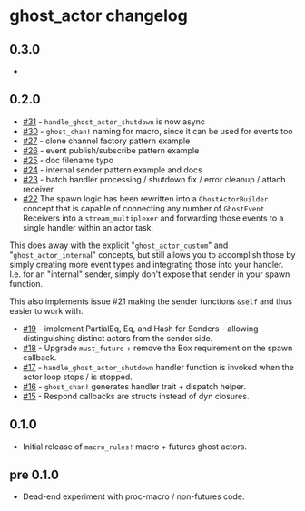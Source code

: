 # ghost_actor changelog

## 0.3.0

-

## 0.2.0

- [#31](https://github.com/holochain/ghost_actor/pull/31) - `handle_ghost_actor_shutdown` is now async
- [#30](https://github.com/holochain/ghost_actor/pull/30) - `ghost_chan!` naming for macro, since it can be used for events too
- [#27](https://github.com/holochain/ghost_actor/pull/27) - clone channel factory pattern example
- [#26](https://github.com/holochain/ghost_actor/pull/26) - event publish/subscribe pattern example
- [#25](https://github.com/holochain/ghost_actor/pull/25) - doc filename typo
- [#24](https://github.com/holochain/ghost_actor/pull/24) - internal sender pattern example and docs
- [#23](https://github.com/holochain/ghost_actor/pull/23) - batch handler processing / shutdown fix / error cleanup / attach receiver
- [#22](https://github.com/holochain/ghost_actor/pull/22)
The spawn logic has been rewritten into a `GhostActorBuilder` concept that is capable of connecting any number of `GhostEvent` Receivers into a `stream_multiplexer` and forwarding those events to a single handler within an actor task.

This does away with the explicit "`ghost_actor_custom`" and "`ghost_actor_interna`l" concepts, but still allows you to accomplish those by simply creating more event types and integrating those into your handler. I.e. for an "internal" sender, simply don't expose that sender in your spawn function.

This also implements issue #21 making the sender functions `&self` and thus easier to work with.
- [#19](https://github.com/holochain/ghost_actor/pull/19) - implement PartialEq, Eq, and Hash for Senders - allowing distinguishing distinct actors from the sender side.
- [#18](https://github.com/holochain/ghost_actor/pull/18) - Upgrade `must_future` + remove the Box requirement on the spawn callback.
- [#17](https://github.com/holochain/ghost_actor/pull/17) - `handle_ghost_actor_shutdown` handler function is invoked when the actor loop stops / is stopped.
- [#16](https://github.com/holochain/ghost_actor/pull/16) - `ghost_chan!` generates handler trait + dispatch helper.
- [#15](https://github.com/holochain/ghost_actor/pull/15) - Respond callbacks are structs instead of dyn closures.

## 0.1.0

- Initial release of `macro_rules!` macro + futures ghost actors.

## pre 0.1.0

- Dead-end experiment with proc-macro / non-futures code.
